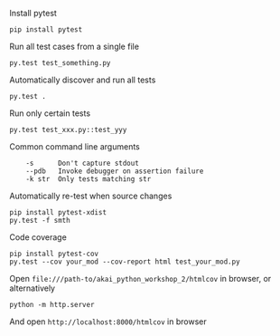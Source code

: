 Install pytest

```
pip install pytest
```

Run all test cases from a single file

```
py.test test_something.py
```

Automatically discover and run all tests

```
py.test .
```

Run only certain tests

```
py.test test_xxx.py::test_yyy
```

Common command line arguments

```
    -s      Don't capture stdout
    --pdb   Invoke debugger on assertion failure
    -k str  Only tests matching str
```

Automatically re-test when source changes

```
pip install pytest-xdist
py.test -f smth
```

Code coverage

```
pip install pytest-cov
py.test --cov your_mod --cov-report html test_your_mod.py
```

Open `file:///path-to/akai_python_workshop_2/htmlcov` in browser, or alternatively

```
python -m http.server
```

And open `http://localhost:8000/htmlcov` in browser
